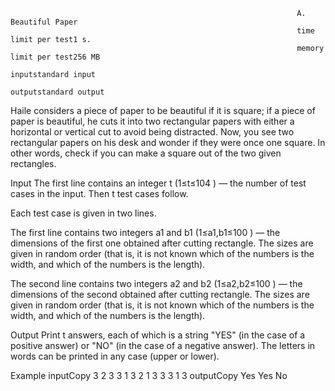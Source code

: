                                                                     A. Beautiful Paper
                                                                    time limit per test1 s.
                                                                    memory limit per test256 MB
                                                                    inputstandard input
                                                                    outputstandard output
                                                                    
                                                                    
Haile considers a piece of paper to be beautiful if it is square; if a piece of paper is beautiful, he cuts it into two rectangular papers with either a horizontal or vertical cut to avoid being distracted. Now, you see two rectangular papers on his desk and wonder if they were once one square. In other words, check if you can make a square out of the two given rectangles.

Input
The first line contains an integer t
 (1≤t≤104
) — the number of test cases in the input. Then t
 test cases follow.

Each test case is given in two lines.

The first line contains two integers a1
 and b1
 (1≤a1,b1≤100
) — the dimensions of the first one obtained after cutting rectangle. The sizes are given in random order (that is, it is not known which of the numbers is the width, and which of the numbers is the length).

The second line contains two integers a2
 and b2
 (1≤a2,b2≤100
) — the dimensions of the second obtained after cutting rectangle. The sizes are given in random order (that is, it is not known which of the numbers is the width, and which of the numbers is the length).

Output
Print t
 answers, each of which is a string "YES" (in the case of a positive answer) or "NO" (in the case of a negative answer). The letters in words can be printed in any case (upper or lower).

Example
inputCopy
3
2 3
3 1
3 2
1 3
3 3
1 3
outputCopy
Yes
Yes
No

